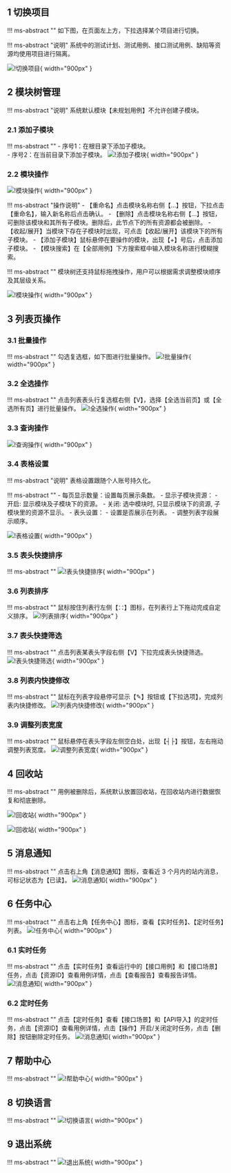 

## 1 切换项目
!!! ms-abstract ""
    如下图，在页面左上方，下拉选择某个项目进行切换。

!!! ms-abstract "说明"
    系统中的测试计划、测试用例、接口测试用例、缺陷等资源均使用项目进行隔离。

![!切换项目](../img/general/切换项目.png){ width="900px" }

## 2 模块树管理

!!! ms-abstract "说明"
    系统默认模块【未规划用例】不允许创建子模块。

### 2.1 添加子模块

!!! ms-abstract ""
    - 序号1：在根目录下添加子模块。<br>
    - 序号2：在当前目录下添加子模块。
![!添加子模块](../img/general/添加子模块.png){ width="900px" }

### 2.2 模块操作

![!模块操作](../img/general/模块操作1.png){ width="900px" }
    
!!! ms-abstract "操作说明"
    - 【重命名】点击模块名称右侧【...】按钮，下拉点击【重命名】，输入新名称后点击确认。
    - 【删除】点击模块名称右侧【...】按钮，可删除该模块和其所有子模块。删除后，此节点下的所有资源都会被删除。
    - 【收起/展开】当模块下存在子模块时出现，可点击【收起/展开】该模块下的所有子模块。
    - 【添加子模块】鼠标悬停在要操作的模块，出现【+】号后，点击添加子模块。
    - 【模块搜索】在【全部用例】下方搜索框中输入模块名称进行模糊搜索。

!!! ms-abstract ""
    模块树还支持鼠标拖拽操作，用户可以根据需求调整模块顺序及其层级关系。

![!模块操作](../img/general/模块操作2.png){ width="900px" }

## 3 列表页操作

### 3.1 批量操作
!!! ms-abstract ""
    勾选复选框，如下图进行批量操作。
![!批量操作](../img/general/批量操作.png){ width="900px" }

### 3.2 全选操作
!!! ms-abstract ""
    点击列表表头行复选框右侧【V】，选择【全选当前页】或【全选所有页】进行批量操作。
![!全选操作](../img/general/全选操作.png){ width="900px" }

### 3.3 查询操作
![!查询操作](../img/general/查询操作.png){ width="900px" }

### 3.4 表格设置
!!! ms-abstract "说明"
    表格设置跟随个人账号持久化。

!!! ms-abstract ""
    - 每页显示数量：设置每页展示条数。
    - 显示子模块资源：
        - 开启: 显示模块及子模块下的资源。
        - 关闭: 选中模块时, 只显示模块下的资源, 子模块里的资源不显示。
    - 表头设置：
        - 设置是否展示在列表。
        - 调整列表字段展示顺序。

![!表格设置](../img/general/表格设置.png){ width="900px" }

### 3.5 表头快捷排序
!!! ms-abstract ""
![!表头快捷排序](../img/general/表头快捷排序.png){ width="900px" }

### 3.6 列表排序
!!! ms-abstract ""
    鼠标按住列表行左侧【∷】图标，在列表行上下拖动完成自定义排序。
![!列表排序](../img/general/列表排序.png){ width="900px" }

### 3.7 表头快捷筛选
!!! ms-abstract ""
    点击列表某表头字段右侧【V】下拉完成表头快捷筛选。
![!表头快捷筛选](../img/general/表头快捷筛选.png){ width="900px" }

### 3.8 列表内快捷修改
!!! ms-abstract ""
    鼠标在列表字段悬停可显示【✎】按钮或【下拉选项】，完成列表内快捷修改。
![!列表内快捷修改](../img/general/列表内快捷修改.png){ width="900px" }

### 3.9 调整列表宽度
!!! ms-abstract ""
    鼠标悬停在表头字段左侧空白处，出现【┤├】按钮，左右拖动调整列表宽度。
![!调整列表宽度](../img/general/调整列表宽度.png){ width="900px" }

## 4 回收站
!!! ms-abstract ""
    用例被删除后，系统默认放置回收站，在回收站内进行数据恢复和彻底删除。

![!回收站](../img/general/回收站1.png){ width="900px" }

![!回收站](../img/general/回收站2.png){ width="900px" }

## 5 消息通知
!!! ms-abstract ""
    点击右上角【消息通知】图标，查看近 3 个月内的站内消息，可标记状态为【已读】。
![!消息通知](../img/general/消息通知.png){ width="900px" }

## 6 任务中心
!!! ms-abstract ""
    点击右上角【任务中心】图标，查看【实时任务】、【定时任务】列表。
![!任务中心](../img/general/任务中心1.png){ width="900px" }    

### 6.1 实时任务
!!! ms-abstract ""
    点击【实时任务】查看运行中的【接口用例】和【接口场景】任务，点击【资源ID】查看用例详情，点击【查看报告】查看报告详情。
![!消息通知](../img/general/实时任务.png){ width="900px" }

### 6.2 定时任务
!!! ms-abstract ""
    点击【定时任务】查看【接口场景】和【API导入】的定时任务，点击【资源ID】查看用例详情，点击【操作】开启/关闭定时任务，点击【删除】按钮删除定时任务。
![!消息通知](../img/general/定时任务.png){ width="900px" }

## 7 帮助中心
!!! ms-abstract ""
![!帮助中心](../img/general/帮助中心.png){ width="900px" }

## 8 切换语言
!!! ms-abstract "" 
![!切换语言](../img/general/切换语言.png){ width="900px" }

## 9 退出系统
!!! ms-abstract "" 
![!退出系统](../img/general/退出系统.png){ width="900px" }